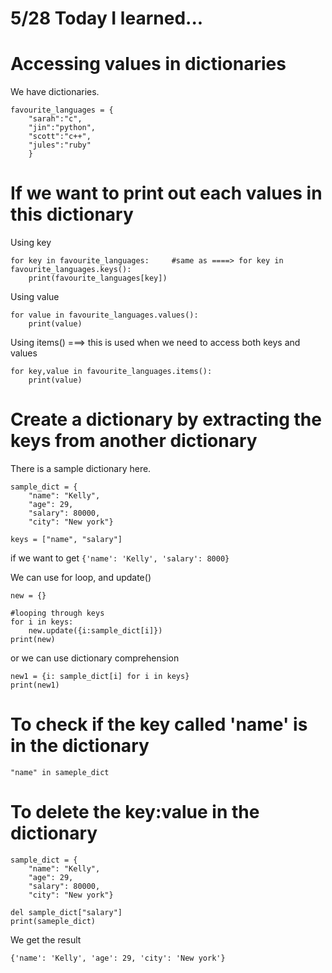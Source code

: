 # 5/28 Today I learned...


# Accessing values in dictionaries

We have dictionaries.
```
favourite_languages = {
    "sarah":"c",
    "jin":"python",
    "scott":"c++",
    "jules":"ruby"
    } 
```

# If we want to print out each values in this dictionary

Using key
```
for key in favourite_languages:     #same as ====> for key in favourite_languages.keys(): 
    print(favourite_languages[key])
```
Using value
```
for value in favourite_languages.values():
    print(value)
```
Using items() ===> this is used when we need to access both keys and values
```
for key,value in favourite_languages.items():
    print(value)
```

# Create a dictionary by extracting the keys from another dictionary
There is a sample dictionary here.
```
sample_dict = {
    "name": "Kelly",
    "age": 29,
    "salary": 80000,
    "city": "New york"}
```
```
keys = ["name", "salary"]
```
if we want to get ```{'name': 'Kelly', 'salary': 8000}```

We can use for loop, and update()
```
new = {}

#looping through keys
for i in keys:
    new.update({i:sample_dict[i]})
print(new)
```

or we can use dictionary comprehension
```
new1 = {i: sample_dict[i] for i in keys}
print(new1)
```


# To check if the key called 'name' is in the dictionary

```
"name" in sameple_dict
```

# To delete the key:value in the dictionary

```
sample_dict = {
    "name": "Kelly",
    "age": 29,
    "salary": 80000,
    "city": "New york"}

del sample_dict["salary"]
print(sameple_dict)
```
We get the result
```
{'name': 'Kelly', 'age': 29, 'city': 'New york'}
```
